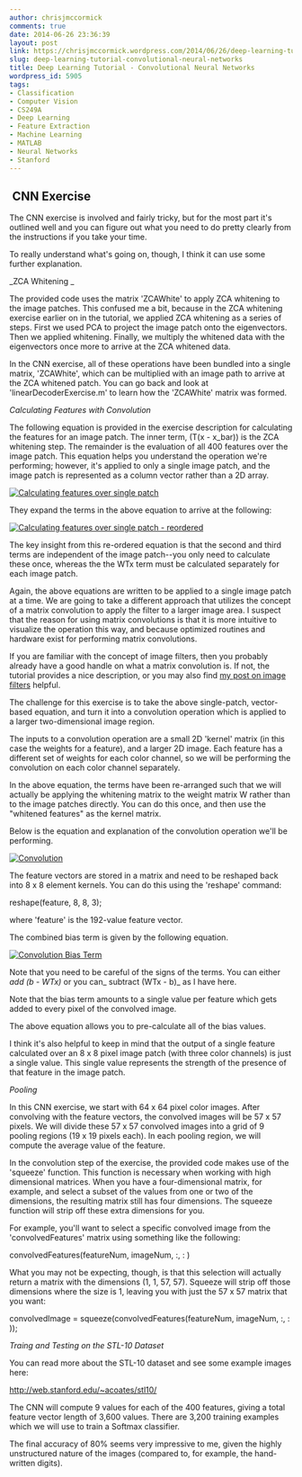 ```yaml
---
author: chrisjmccormick
comments: true
date: 2014-06-26 23:36:39
layout: post
link: https://chrisjmccormick.wordpress.com/2014/06/26/deep-learning-tutorial-convolutional-neural-networks/
slug: deep-learning-tutorial-convolutional-neural-networks
title: Deep Learning Tutorial - Convolutional Neural Networks
wordpress_id: 5905
tags:
- Classification
- Computer Vision
- CS249A
- Deep Learning
- Feature Extraction
- Machine Learning
- MATLAB
- Neural Networks
- Stanford
---
```


##  CNN Exercise


The CNN exercise is involved and fairly tricky, but for the most part it's outlined well and you can figure out what you need to do pretty clearly from the instructions if you take your time.

To really understand what's going on, though, I think it can use some further explanation.

_ZCA Whitening _

The provided code uses the matrix 'ZCAWhite' to apply ZCA whitening to the image patches. This confused me a bit, because in the ZCA whitening exercise earlier on in the tutorial, we applied ZCA whitening as a series of steps. First we used PCA to project the image patch onto the eigenvectors. Then we applied whitening. Finally, we multiply the whitened data with the eigenvectors once more to arrive at the ZCA whitened data.

In the CNN exercise, all of these operations have been bundled into a single matrix, 'ZCAWhite', which can be multiplied with an image path to arrive at the ZCA whitened patch. You can go back and look at 'linearDecoderExercise.m' to learn how the 'ZCAWhite' matrix was formed.

_Calculating Features with Convolution_

The following equation is provided in the exercise description for calculating the features for an image patch. The inner term, (T(x - x_bar)) is the ZCA whitening step. The remainder is the evaluation of all 400 features over the image patch. This equation helps you understand the operation we're performing; however, it's applied to only a single image patch, and the image patch is represented as a column vector rather than a 2D array.

[![Calculating features over single patch](http://chrisjmccormick.files.wordpress.com/2014/06/calculating-features-over-single-patch.png)](https://chrisjmccormick.files.wordpress.com/2014/06/calculating-features-over-single-patch.png)

They expand the terms in the above equation to arrive at the following:

[![Calculating features over single patch - reordered](http://chrisjmccormick.files.wordpress.com/2014/06/calculating-features-over-single-patch-reordered.png)](https://chrisjmccormick.files.wordpress.com/2014/06/calculating-features-over-single-patch-reordered.png)

The key insight from this re-ordered equation is that the second and third terms are independent of the image patch--you only need to calculate these once, whereas the the WTx term must be calculated separately for each image patch.

Again, the above equations are written to be applied to a single image patch at a time. We are going to take a different approach that utilizes the concept of a matrix convolution to apply the filter to a larger image area. I suspect that the reason for using matrix convolutions is that it is more intuitive to visualize the operation this way, and because optimized routines and hardware exist for performing matrix convolutions.

If you are familiar with the concept of image filters, then you probably already have a good handle on what a matrix convolution is. If not, the tutorial provides a nice description, or you may also find [my post on image filters](http://chrisjmccormick.wordpress.com/2013/02/27/filter-masks/) helpful.

The challenge for this exercise is to take the above single-patch, vector-based equation, and turn it into a convolution operation which is applied to a larger two-dimensional image region.

The inputs to a convolution operation are a small 2D 'kernel' matrix (in this case the weights for a feature), and a larger 2D image. Each feature has a different set of weights for each color channel, so we will be performing the convolution on each color channel separately.

In the above equation, the terms have been re-arranged such that we will actually be applying the whitening matrix to the weight matrix W rather than to the image patches directly. You can do this once, and then use the "whitened features" as the kernel matrix.

Below is the equation and explanation of the convolution operation we'll be performing.

[![Convolution](http://chrisjmccormick.files.wordpress.com/2014/06/convolution.png)](https://chrisjmccormick.files.wordpress.com/2014/06/convolution.png)

The feature vectors are stored in a matrix and need to be reshaped back into 8 x 8 element kernels. You can do this using the 'reshape' command:


reshape(feature, 8, 8, 3);


where 'feature' is the 192-value feature vector.

The combined bias term is given by the following equation.

[![Convolution Bias Term](http://chrisjmccormick.files.wordpress.com/2014/06/convolution-bias-term.png)](https://chrisjmccormick.files.wordpress.com/2014/06/convolution-bias-term.png)

Note that you need to be careful of the signs of the terms. You can either _add (b - WTx)_ or you can_ subtract (WTx - b)_ as I have here.

Note that the bias term amounts to a single value per feature which gets added to every pixel of the convolved image.

The above equation allows you to pre-calculate all of the bias values.

I think it's also helpful to keep in mind that the output of a single feature calculated over an 8 x 8 pixel image patch (with three color channels) is just a single value. This single value represents the strength of the presence of that feature in the image patch.

_Pooling_

In this CNN exercise, we start with 64 x 64 pixel color images. After convolving with the feature vectors, the convolved images will be 57 x 57 pixels. We will divide these 57 x 57 convolved images into a grid of 9 pooling regions (19 x 19 pixels each). In each pooling region, we will compute the average value of the feature.

In the convolution step of the exercise, the provided code makes use of the 'squeeze' function. This function is necessary when working with high dimensional matrices. When you have a four-dimensional matrix, for example, and select a subset of the values from one or two of the dimensions, the resulting matrix still has four dimensions. The squeeze function will strip off these extra dimensions for you.

For example, you'll want to select a specific convolved image from the 'convolvedFeatures' matrix using something like the following:


convolvedFeatures(featureNum, imageNum, :, : )


What you may not be expecting, though, is that this selection will actually return a matrix with the dimensions (1, 1, 57, 57). Squeeze will strip off those dimensions where the size is 1, leaving you with just the 57 x 57 matrix that you want:


convolvedImage = squeeze(convolvedFeatures(featureNum, imageNum, :, : ));


_Traing and Testing on the STL-10 Dataset_

You can read more about the STL-10 dataset and see some example images here:

http://web.stanford.edu/~acoates/stl10/

The CNN will compute 9 values for each of the 400 features, giving a total feature vector length of 3,600 values. There are 3,200 training examples which we will use to train a Softmax classifier.

The final accuracy of 80% seems very impressive to me, given the highly unstructured nature of the images (compared to, for example, the hand-written digits).
